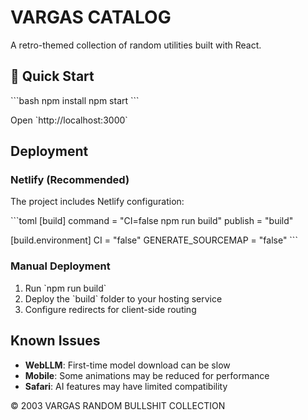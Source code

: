 # VARGAS CATALOG

A retro-themed collection of random utilities built with React.

## 🚀 Quick Start

\`\`\`bash
npm install
npm start
\`\`\`

Open \`http://localhost:3000\`

## Deployment

### Netlify (Recommended)
The project includes Netlify configuration:

\`\`\`toml
[build]
  command = "CI=false npm run build"
  publish = "build"

[build.environment]
  CI = "false"
  GENERATE_SOURCEMAP = "false"
\`\`\`

### Manual Deployment
1. Run \`npm run build\`
2. Deploy the \`build\` folder to your hosting service
3. Configure redirects for client-side routing

## Known Issues

- **WebLLM**: First-time model download can be slow
- **Mobile**: Some animations may be reduced for performance
- **Safari**: AI features may have limited compatibility

© 2003 VARGAS RANDOM BULLSHIT COLLECTION
